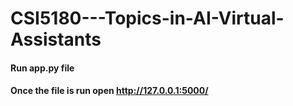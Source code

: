 # CSI5180---Topics-in-AI-Virtual-Assistants
#### Run app.py file 
#### Once the file is run open http://127.0.0.1:5000/ 
